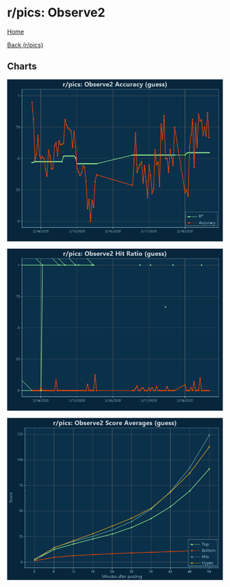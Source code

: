 # r/pics: Observe2

[Home](../../index.md)

[Back (r/pics)](../guess_pics.md)

## Charts

![r/pics R² (guess)](../../images/models/guess_pics_Observe2_Accuracy.png "r/pics R² (guess)")

![r/pics Hit Ratio (guess)](../../images/models/guess_pics_Observe2_HitRatio.png "r/pics Hit Ratio (guess)")

![r/pics Score Averages (guess)](../../images/models/guess_pics_Observe2_Scores.png "r/pics Score Averages (guess)")

